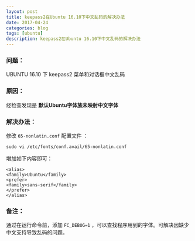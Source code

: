 ```yaml
---
layout: post
title: keepass2在Ubuntu 16.10下中文乱码的解决办法
date: 2017-04-24
categories: blog
tags: [ubuntu]
description: keepass2在Ubuntu 16.10下中文乱码的解决办法
---
```


### 问题：

UBUNTU 16.10 下 keepass2 菜单和对话框中文乱码

### 原因：

经检查发现是 **默认Ubuntu字体族未映射中文字体**

### 解决办法：

修改 `65-nonlatin.conf` 配置文件 ：

	sudo vi /etc/fonts/conf.avail/65-nonlatin.conf

增加如下内容即可：

	<alias>
	<family>Ubuntu</family>
	<prefer>
	<family>sans-serif</family>
	</prefer>
	</alias>

### 备注：

通过在运行命令前，添加 `FC_DEBUG=1` ，可以查找程序用到的字体。可解决因缺少中文支持导致乱码的问题。